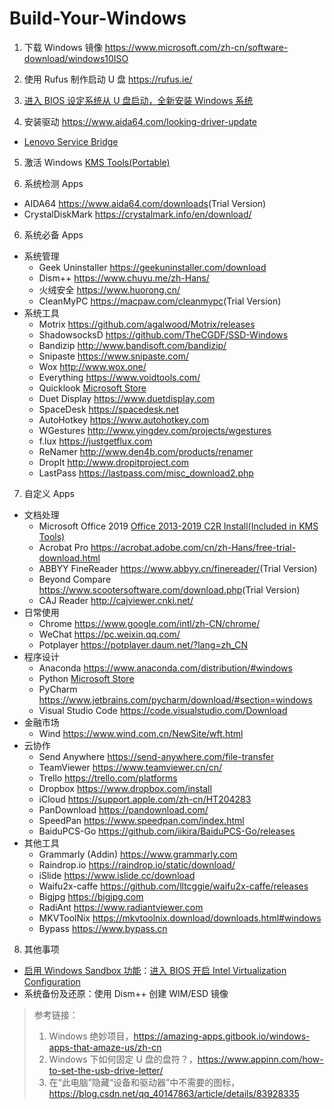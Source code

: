 # Build-Your-Windows

1. 下载 Windows 镜像 <https://www.microsoft.com/zh-cn/software-download/windows10ISO>

2. 使用 Rufus 制作启动 U 盘 <https://rufus.ie/>

3. [进入 BIOS 设定系统从 U 盘启动，全新安装 Windows 系统](http://www.upanok.com/jiaocheng/68.html)

4. 安装驱动 <https://www.aida64.com/looking-driver-update>
- [Lenovo Service Bridge](https://pcsupport.lenovo.com/us/zh/solutions/ht104055#d)

5. 激活 Windows [KMS Tools(Portable)](https://kms-activator.net/)

5. 系统检测 Apps
- AIDA64 <https://www.aida64.com/downloads>(Trial Version)
- CrystalDiskMark <https://crystalmark.info/en/download/>

6. 系统必备 Apps
- 系统管理
    - Geek Uninstaller <https://geekuninstaller.com/download>
    - Dism++ <https://www.chuyu.me/zh-Hans/>
    - 火绒安全 <https://www.huorong.cn/>
    - CleanMyPC <https://macpaw.com/cleanmypc>(Trial Version)
- 系统工具
    - Motrix <https://github.com/agalwood/Motrix/releases>
    - ShadowsocksD <https://github.com/TheCGDF/SSD-Windows>
    - Bandizip <http://www.bandisoft.com/bandizip/>
    - Snipaste <https://www.snipaste.com/>
    - Wox <http://www.wox.one/>
    - Everything <https://www.voidtools.com/>
    - Quicklook [Microsoft Store](https://www.microsoft.com/zh-cn/p/quicklook/9nv4bs3l1h4s?activetab=pivot:overviewtab)
    - Duet Display <https://www.duetdisplay.com>
    - SpaceDesk <https://spacedesk.net>
    - AutoHotkey <https://www.autohotkey.com>
    - WGestures <http://www.yingdev.com/projects/wgestures>
    - f.lux <https://justgetflux.com>
    - ReNamer <http://www.den4b.com/products/renamer>
    - DropIt <http://www.dropitproject.com>
    - LastPass <https://lastpass.com/misc_download2.php>

7. 自定义 Apps
- 文档处理
    - Microsoft Office 2019 [Office 2013-2019 C2R Install(Included in KMS Tools)](https://kms-activator.net/)
    - Acrobat Pro <https://acrobat.adobe.com/cn/zh-Hans/free-trial-download.html>
    - ABBYY FineReader <https://www.abbyy.cn/finereader/>(Trial Version)
    - Beyond Compare <https://www.scootersoftware.com/download.php>(Trial Version)
    - CAJ Reader <http://cajviewer.cnki.net/>
- 日常使用
    - Chrome <https://www.google.com/intl/zh-CN/chrome/>
    - WeChat <https://pc.weixin.qq.com/>
    - Potplayer <https://potplayer.daum.net/?lang=zh_CN>
- 程序设计
    - Anaconda <https://www.anaconda.com/distribution/#windows>
    - Python [Microsoft Store](https://www.microsoft.com/zh-cn/p/python-37/9nj46sx7x90p?activetab=pivot:overviewtab)
    - PyCharm <https://www.jetbrains.com/pycharm/download/#section=windows>
    - Visual Studio Code <https://code.visualstudio.com/Download>
- 金融市场
    - Wind <https://www.wind.com.cn/NewSite/wft.html>
- 云协作
    - Send Anywhere <https://send-anywhere.com/file-transfer>
    - TeamViewer <https://www.teamviewer.cn/cn/>
    - Trello <https://trello.com/platforms>
    - Dropbox <https://www.dropbox.com/install>
    - iCloud <https://support.apple.com/zh-cn/HT204283>
    - PanDownload <https://pandownload.com/>
    - SpeedPan <https://www.speedpan.com/index.html>
    - BaiduPCS-Go <https://github.com/iikira/BaiduPCS-Go/releases>
- 其他工具
    - Grammarly (Addin) <https://www.grammarly.com>
    - Raindrop.io <https://raindrop.io/static/download/>
    - iSlide <https://www.islide.cc/download>
    - Waifu2x-caffe <https://github.com/lltcggie/waifu2x-caffe/releases>
    - Bigjpg <https://bigjpg.com>
    - RadiAnt <https://www.radiantviewer.com>
    - MKVToolNix <https://mkvtoolnix.download/downloads.html#windows>
    - Bypass <https://www.bypass.cn>

8. 其他事项
- [启用 Windows Sandbox 功能](https://www.windows10.pro/windows-sandbox-inprivate-desktop/)：[进入 BIOS 开启 Intel Virtualization Configuration](https://www.windows10.pro/how-to-see-if-the-computer-can-run-hyper-v-virtual-machines/) 
- 系统备份及还原：使用 Dism++ 创建 WIM/ESD 镜像



> 参考链接：
> 1. Windows 绝妙项目，<https://amazing-apps.gitbook.io/windows-apps-that-amaze-us/zh-cn>
> 2. Windows 下如何固定 U 盘的盘符？，<https://www.appinn.com/how-to-set-the-usb-drive-letter/>
> 3. 在“此电脑”隐藏“设备和驱动器”中不需要的图标，<https://blog.csdn.net/qq_40147863/article/details/83928335>
